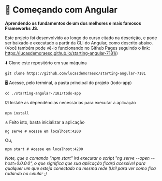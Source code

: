 
# :rocket: Começando com Angular
**Aprendendo os fundamentos de um dos melhores e mais famosos Frameworks JS.**

Este projeto foi desenvolvido ao longo do curso citado na descrição, e pode ser baixado e executado a partir da CLI do Angular, como descrito abaixo.\
(Você também pode vê-lo funcionando no Github Pages seguindo o link: https://lucasdemoraesc.github.io/starting-angular-7181/)

:arrow_down: Clone este repositório em sua máquina

    git clone https://github.com/lucasdemoraesc/starting-angular-7181

:desktop_computer: Acesse, pelo terminal, a pasta principal do projeto (todo-app)

    cd ./starting-angular-7181/todo-app

:ballot_box_with_check: Instale as dependências necessárias para executar a aplicação

    npm install

:top: Feito isto, basta inicializar a aplicação

    ng serve # Acesse em localhost:4200

Ou,

    npm start # Acesse em localhost:4200
    
*Note, que o comando "npm start" irá executar o script "ng serve --open --host=0.0.0.0", o que significa que sua aplicação ficará acessível para qualquer um que esteja conectado na mesma rede (Útil para ver como fica rodando no celular ;)*
